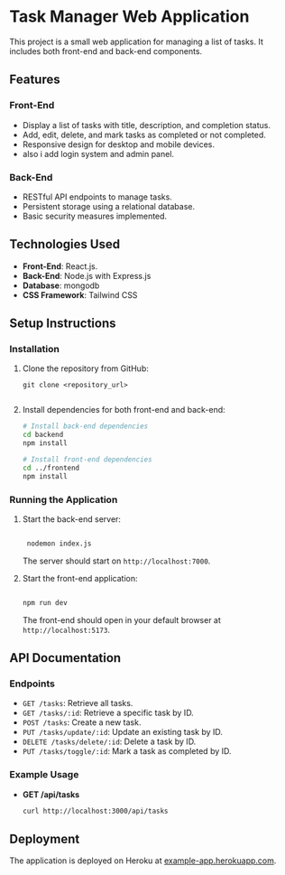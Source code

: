 

# Task Manager Web Application

This project is a small web application for managing a list of tasks. It includes both front-end and back-end components.

## Features

### Front-End
- Display a list of tasks with title, description, and completion status.
- Add, edit, delete, and mark tasks as completed or not completed.
- Responsive design for desktop and mobile devices.
- also i add login system and admin panel.


### Back-End
- RESTful API endpoints to manage tasks.
- Persistent storage using a relational database.
- Basic security measures implemented.

## Technologies Used

- **Front-End**: React.js.
- **Back-End**: Node.js with Express.js
- **Database**: mongodb
- **CSS Framework**: Tailwind CSS

## Setup Instructions

### Installation

1. Clone the repository from GitHub:

   ```
   git clone <repository_url>
  
   ```

2. Install dependencies for both front-end and back-end:

   ```bash
   # Install back-end dependencies
   cd backend
   npm install

   # Install front-end dependencies
   cd ../frontend
   npm install
   ```



### Running the Application

1. Start the back-end server:

   ```bash
   
    nodemon index.js
   ```

   The server should start on `http://localhost:7000`.

2. Start the front-end application:

   ```bash
   
   npm run dev
   ```

   The front-end should open in your default browser at `http://localhost:5173`.

## API Documentation

### Endpoints

- `GET /tasks`: Retrieve all tasks.
- `GET /tasks/:id`: Retrieve a specific task by ID.
- `POST /tasks`: Create a new task.
- `PUT /tasks/update/:id`: Update an existing task by ID.
- `DELETE /tasks/delete/:id`: Delete a task by ID.
- `PUT /tasks/toggle/:id`: Mark a task as completed by ID.


### Example Usage

- **GET /api/tasks**

  ```bash
  curl http://localhost:3000/api/tasks
  ```


## Deployment

The application is deployed on Heroku at [example-app.herokuapp.com](https://example-app.herokuapp.com).

